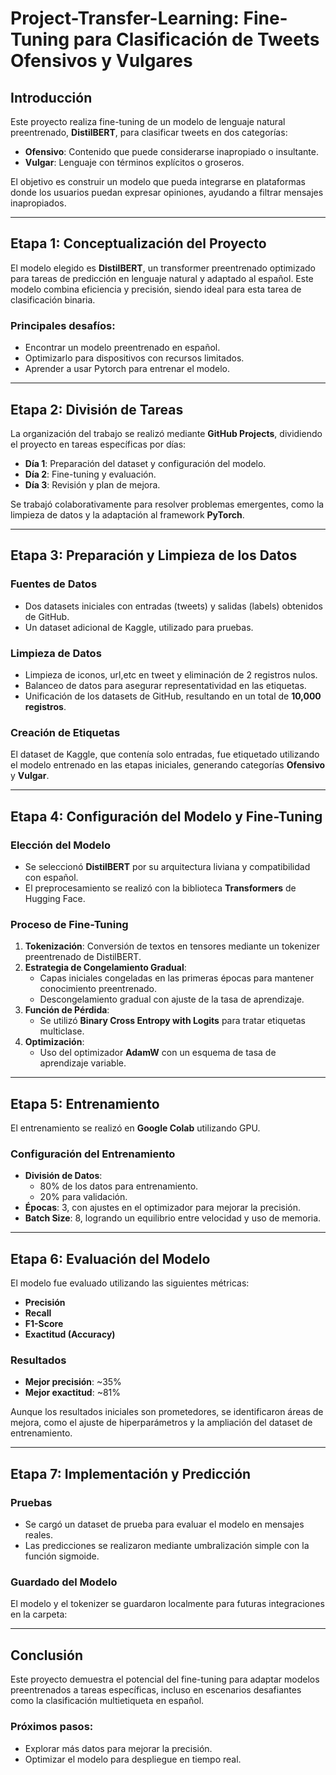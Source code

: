 # **Project-Transfer-Learning: Fine-Tuning para Clasificación de Tweets Ofensivos y Vulgares**

## **Introducción**

Este proyecto realiza fine-tuning de un modelo de lenguaje natural preentrenado, **DistilBERT**, para clasificar tweets en dos categorías:

- **Ofensivo**: Contenido que puede considerarse inapropiado o insultante.  
- **Vulgar**: Lenguaje con términos explícitos o groseros.  

El objetivo es construir un modelo que pueda integrarse en plataformas donde los usuarios puedan expresar opiniones, ayudando a filtrar mensajes inapropiados.

---

## **Etapa 1: Conceptualización del Proyecto**

El modelo elegido es **DistilBERT**, un transformer preentrenado optimizado para tareas de predicción en lenguaje natural y adaptado al español. Este modelo combina eficiencia y precisión, siendo ideal para esta tarea de clasificación binaria.

### **Principales desafíos:**
- Encontrar un modelo preentrenado en español.
- Optimizarlo para dispositivos con recursos limitados.
- Aprender a usar Pytorch para entrenar el modelo.
  
---

## **Etapa 2: División de Tareas**

La organización del trabajo se realizó mediante **GitHub Projects**, dividiendo el proyecto en tareas específicas por días:

- **Día 1**: Preparación del dataset y configuración del modelo.  
- **Día 2**: Fine-tuning y evaluación.  
- **Día 3**: Revisión y plan de mejora.
  
Se trabajó colaborativamente para resolver problemas emergentes, como la limpieza de datos y la adaptación al framework **PyTorch**.

---

## **Etapa 3: Preparación y Limpieza de los Datos**

### **Fuentes de Datos**
- Dos datasets iniciales con entradas (tweets) y salidas (labels) obtenidos de GitHub.  
- Un dataset adicional de Kaggle, utilizado para pruebas.  

### **Limpieza de Datos**
- Limpieza de iconos, url,etc en tweet y eliminación de 2 registros nulos.  
- Balanceo de datos para asegurar representatividad en las etiquetas.  
- Unificación de los datasets de GitHub, resultando en un total de **10,000 registros**.  

### **Creación de Etiquetas**
El dataset de Kaggle, que contenía solo entradas, fue etiquetado utilizando el modelo entrenado en las etapas iniciales, generando categorías **Ofensivo** y **Vulgar**.

---

## **Etapa 4: Configuración del Modelo y Fine-Tuning**

### **Elección del Modelo**
- Se seleccionó **DistilBERT** por su arquitectura liviana y compatibilidad con español.  
- El preprocesamiento se realizó con la biblioteca **Transformers** de Hugging Face.  

### **Proceso de Fine-Tuning**
1. **Tokenización**: Conversión de textos en tensores mediante un tokenizer preentrenado de DistilBERT.  
2. **Estrategia de Congelamiento Gradual**:
   - Capas iniciales congeladas en las primeras épocas para mantener conocimiento preentrenado.  
   - Descongelamiento gradual con ajuste de la tasa de aprendizaje.  
3. **Función de Pérdida**:  
   - Se utilizó **Binary Cross Entropy with Logits** para tratar etiquetas multiclase.  
4. **Optimización**:
   - Uso del optimizador **AdamW** con un esquema de tasa de aprendizaje variable.  

---

## **Etapa 5: Entrenamiento**

El entrenamiento se realizó en **Google Colab** utilizando GPU.

### **Configuración del Entrenamiento**
- **División de Datos**:  
  - 80% de los datos para entrenamiento.  
  - 20% para validación.  
- **Épocas**: 3, con ajustes en el optimizador para mejorar la precisión.  
- **Batch Size**: 8, logrando un equilibrio entre velocidad y uso de memoria.  

---

## **Etapa 6: Evaluación del Modelo**

El modelo fue evaluado utilizando las siguientes métricas:
- **Precisión**  
- **Recall**  
- **F1-Score**  
- **Exactitud (Accuracy)**  

### **Resultados**
- **Mejor precisión**: ~35%  
- **Mejor exactitud**: ~81%  

Aunque los resultados iniciales son prometedores, se identificaron áreas de mejora, como el ajuste de hiperparámetros y la ampliación del dataset de entrenamiento.

---

## **Etapa 7: Implementación y Predicción**

### **Pruebas**
- Se cargó un dataset de prueba para evaluar el modelo en mensajes reales.  
- Las predicciones se realizaron mediante umbralización simple con la función sigmoide.  

### **Guardado del Modelo**
El modelo y el tokenizer se guardaron localmente para futuras integraciones en la carpeta:



---

## **Conclusión**

Este proyecto demuestra el potencial del fine-tuning para adaptar modelos preentrenados a tareas específicas, incluso en escenarios desafiantes como la clasificación multietiqueta en español.

### **Próximos pasos:**
- Explorar más datos para mejorar la precisión.  
- Optimizar el modelo para despliegue en tiempo real.  

